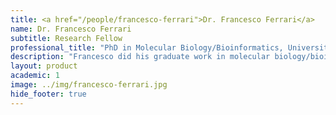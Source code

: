 ```yaml
---
title: <a href="/people/francesco-ferrari">Dr. Francesco Ferrari</a>
name: Dr. Francesco Ferrari
subtitle: Research Fellow
professional_title: "PhD in Molecular Biology/Bioinformatics, University of Modena and Reggio Emilia, Postdoctoral Fellow (2010-2014), Principle Investigator, Computational Genomics Laboratory, IFOM, the FIRC Institute of Molecular Oncology, Milan, Italy"  # Joined professional titles
description: "Francesco did his graduate work in molecular biology/bioinformatics at the University of Modena and Reggio Emilia in Italy and was a postdoc at the University of Padova before joining the lab."
layout: product
academic: 1
image: ../img/francesco-ferrari.jpg
hide_footer: true
---
```

